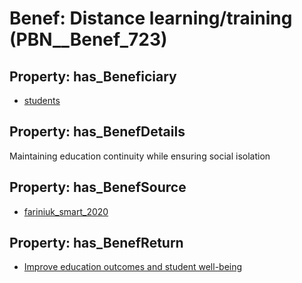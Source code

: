 # Benef: __Distance learning/training__ (PBN__Benef_723)

## Property: has_Beneficiary

* [students](../Stakeholder/PBN__Stakeholder_101)

## Property: has_BenefDetails

Maintaining education continuity while ensuring social isolation

## Property: has_BenefSource

* [fariniuk_smart_2020](../Article/PBN__Article_143)

## Property: has_BenefReturn

* [Improve education outcomes and student well-being](../BenefReturn/PBN__BenefReturn_777)

